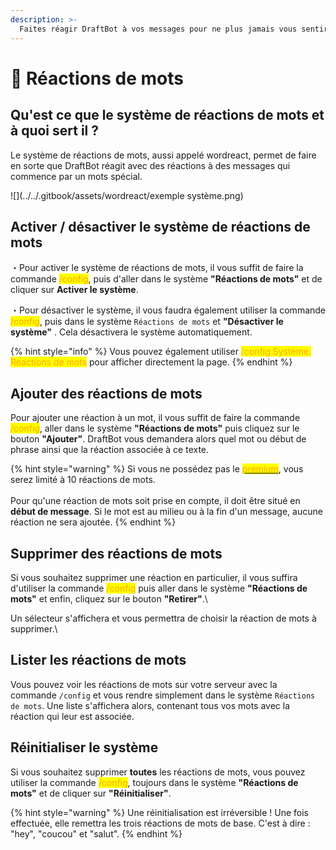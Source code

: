 ```yaml
---
description: >-
  Faites réagir DraftBot à vos messages pour ne plus jamais vous sentir seul. 
---
```


# 👀 Réactions de mots

## Qu'est ce que le système de réactions de mots et à quoi sert il ? 

Le système de réactions de mots, aussi appelé wordreact, permet de faire en sorte que DraftBot réagit avec des réactions à des messages qui commence par un mots spécial. 

![](../../.gitbook/assets/wordreact/exemple système.png)

## Activer / désactiver le système de réactions de mots 

・Pour activer le système de réactions de mots, il vous suffit de faire la commande <mark style="color:orange;">/config</mark>, puis d'aller dans le système **"Réactions de mots"** et de cliquer sur **Activer le système**.

・Pour désactiver le système, il vous faudra également utiliser la commande <mark style="color:orange;">/config</mark>, puis dans le système `Réactions de mots` et **"Désactiver le système"** . Cela désactivera le système automatiquement.

{% hint style="info" %}
Vous pouvez également utiliser <mark style="color:orange;">/config Système: Réactions de mots</mark> pour afficher directement la page.
{% endhint %}


## Ajouter des réactions de mots

Pour ajouter une réaction à un mot, il vous suffit de faire la commande <mark style="color:orange;">/config</mark>, aller dans le système **"Réactions de mots"** puis cliquez sur le bouton **"Ajouter"**.
DraftBot vous demandera alors quel mot ou début de phrase ainsi que la réaction associée à ce texte. 

{% hint style="warning" %}
Si vous ne possédez pas le [<mark style="color:orange;">premium</mark>](https://draftbot.fr/premium), vous serez limité à 10 réactions de mots.\
\
Pour qu'une réaction de mots soit prise en compte, il doit être situé en **début de message**. Si le mot est au milieu ou à la fin d'un message, aucune réaction ne sera ajoutée.
{% endhint %}


## Supprimer des réactions de mots

Si vous souhaitez supprimer une réaction en particulier, il vous suffira d'utiliser la commande <mark style="color:orange;">/config</mark> puis aller dans le système **"Réactions de mots"** et enfin, cliquez sur le bouton **"Retirer"**.\

Un sélecteur s'affichera et vous permettra de choisir la réaction de mots à supprimer.\


## Lister les réactions de mots

Vous pouvez voir les réactions de mots sur votre serveur avec la commande `/config` et vous rendre simplement dans le système `Réactions de mots`.
Une liste s'affichera alors, contenant tous vos mots avec la réaction qui leur est associée.


## Réinitialiser le système

Si vous souhaitez supprimer **toutes** les réactions de mots, vous pouvez utiliser la commande <mark style="color:orange;">/config</mark>, toujours dans le système **"Réactions de mots"** et de cliquer sur **"Réinitialiser"**.

{% hint style="warning" %}
Une réinitialisation est irréversible ! Une fois effectuée, elle remettra les trois réactions de mots de base. C'est à dire : "hey", "coucou" et "salut".
{% endhint %}
